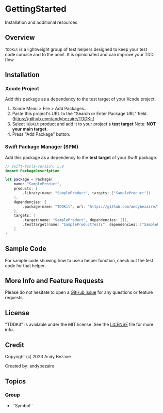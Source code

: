 # GettingStarted

Installation and additional resources.

## Overview

``TDDKit`` is a lightweight group of test helpers designed to keep 
your test code concise and to the point. 
It is opinionated and can improve your TDD flow.


## Installation

### Xcode Project
 
Add this package as a dependency to the test target of your Xcode project.

1. Xcode Menu > File > Add Packages...
1. Paste this project's URL to the "Search or Enter Package URL" field. (https://github.com/andybezaire/TDDKit)
1. Select `TDDKit` product and add it to your project's **test target** Note: **NOT your main target.**
1. Press "Add Package" button.

### Swift Package Manager (SPM)

Add this package as a dependency to the **test target** of your Swift package. 

```swift
// swift-tools-version: 5.8
import PackageDescription

let package = Package(
    name: "SampleProduct",
    products: [
        .library(name: "SampleProduct", targets: ["SampleProduct"])
    ],
    dependencies: [
        .package(name: "TDDKit", url: "https://github.com/andybezaire/TDDKit.git", from: "1.0.0")
    ],
    targets: [
        .target(name: "SampleProduct", dependencies: []),
        .testTarget(name: "SampleProductTests", dependencies: ["SampleProduct", "TDDKit"])
    ]
)
```


## Sample Code

For sample code showing how to use a helper function, check out the test code for that helper. 


## More Info and Feature Requests

Please do not hesitate to open a [GitHub issue](https://github.com/andybezaire/TDDKit/issues) 
for any questions or feature requests.  


## License

"TDDKit" is available under the MIT license. 
See the [LICENSE](https://github.com/andybezaire/TDDKit/blob/main/LICENSE) file for more info.


## Credit

Copyright (c) 2023 Andy Bezaire

Created by: andybezaire


## Topics

### <!--@START_MENU_TOKEN@-->Group<!--@END_MENU_TOKEN@-->

- <!--@START_MENU_TOKEN@-->``Symbol``<!--@END_MENU_TOKEN@-->
